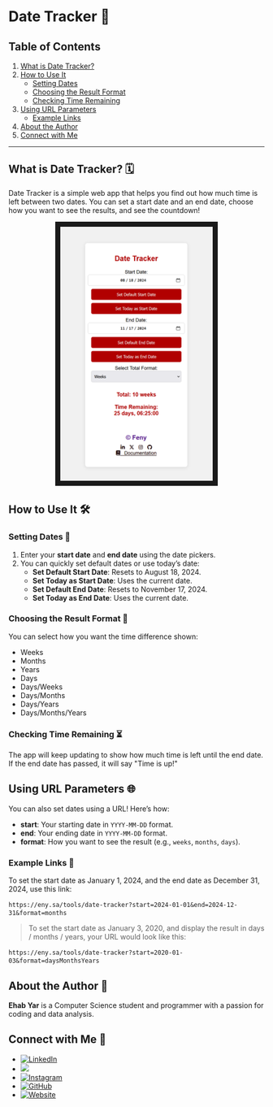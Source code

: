 # Date Tracker 🚀

## Table of Contents
1. [What is Date Tracker?](#what-is-date-tracker-%F0%9F%97%93%EF%B8%8F) 
2. [How to Use It](#how-to-use-it-%F0%9F%9B%A0%EF%B8%8F) 
   - [Setting Dates](#setting-dates-%F0%9F%93%85) 
   - [Choosing the Result Format](#choosing-the-result-format-%F0%9F%94%84) 
   - [Checking Time Remaining](#checking-time-remaining-%E2%8F%B1) 
3. [Using URL Parameters](#using-url-parameters-%F0%9F%8C%90) 
   - [Example Links](#example-links-%F0%9F%94%97) 
4. [About the Author](#about-the-author-%F0%9F%91%A4) 
5. [Connect with Me](#connect-with-me-%F0%9F%93%B1)

---

## What is Date Tracker? 🗓️
Date Tracker is a simple web app that helps you find out how much time is left between two dates. You can set a start date and an end date, choose how you want to see the results, and see the countdown!

<p align="center">
<img src="https://github.com/feny1/date-tracker/blob/main/screenshot.png?raw=true" width="300" height="500" border="10"/>
</p>

## How to Use It 🛠️

### Setting Dates 📅
1. Enter your **start date** and **end date** using the date pickers.
2. You can quickly set default dates or use today’s date:
   - **Set Default Start Date**: Resets to August 18, 2024.
   - **Set Today as Start Date**: Uses the current date.
   - **Set Default End Date**: Resets to November 17, 2024.
   - **Set Today as End Date**: Uses the current date.

### Choosing the Result Format 🔄
You can select how you want the time difference shown:
- Weeks
- Months
- Years
- Days
- Days/Weeks
- Days/Months
- Days/Years
- Days/Months/Years

### Checking Time Remaining ⏳
The app will keep updating to show how much time is left until the end date. If the end date has passed, it will say "Time is up!"

## Using URL Parameters 🌐
You can also set dates using a URL! Here’s how:

- **start**: Your starting date in `YYYY-MM-DD` format.
- **end**: Your ending date in `YYYY-MM-DD` format.
- **format**: How you want to see the result (e.g., `weeks`, `months`, `days`).

### Example Links 🔗
To set the start date as January 1, 2024, and the end date as December 31, 2024, use this link:
```
https://eny.sa/tools/date-tracker?start=2024-01-01&end=2024-12-31&format=months
```
> To set the start date as January 3, 2020, and display the result in days / months / years, your URL would look like this:
```
https://eny.sa/tools/date-tracker?start=2020-01-03&format=daysMonthsYears
```
## About the Author 👤
**Ehab Yar** is a Computer Science student and programmer with a passion for coding and data analysis.

## Connect with Me 📱
- [![LinkedIn](https://img.shields.io/badge/LinkedIn-%230A66C2.svg?&style=for-the-badge&logo=linkedin&logoColor=white)](https://www.linkedin.com/in/ehab-yar-4a1bb4193/)
- [![](https://img.shields.io/badge/X-%23181717.svg?&style=for-the-badge&logo=x&logoColor=white)](https://x.com/_f_eny)
- [![Instagram](https://img.shields.io/badge/Instagram-%23E1306C.svg?&style=for-the-badge&logo=instagram&logoColor=white)](https://instagram.com/_f_eny)
- [![GitHub](https://img.shields.io/badge/GitHub-%23181717.svg?&style=for-the-badge&logo=github&logoColor=white)](https://github.com/feny1)
- [![Website](https://img.shields.io/badge/Website-%23FF5722.svg?&style=for-the-badge)](https://eny.sa)
